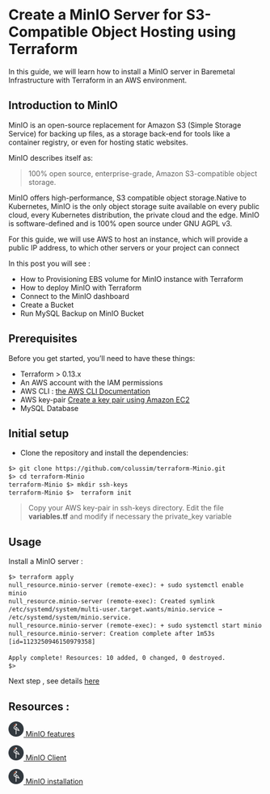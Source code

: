 # Create a MinIO Server for S3-Compatible Object Hosting using Terraform

In this guide, we will learn how to install a MinIO server in Baremetal Infrastructure with Terraform in an AWS environment.

## Introduction to MinIO

MinIO is an open-source replacement for Amazon S3 (Simple Storage Service) for backing up files, as a storage back-end for tools like a container registry, or even for hosting static websites.

MinIO describes itself as:

>  100% open source, enterprise-grade, Amazon S3-compatible object storage.

MinIO offers high-performance, S3 compatible object storage.Native to Kubernetes, MinIO is the only object storage suite available on every public cloud, every Kubernetes distribution, the private cloud and the edge. MinIO is software-defined and is 100% open source under GNU AGPL v3.

For this guide, we will use AWS to host an instance, which will provide a public IP address, to which other servers or your project can connect

In this post you will see :
- How to Provisioning EBS volume for MinIO instance with Terraform
- How to deploy MinIO with Terraform
- Connect to the MinIO dashboard
- Create a Bucket
- Run MySQL Backup on MinIO Bucket

## Prerequisites

Before you get started, you’ll need to have these things:
* Terraform > 0.13.x
* An AWS account with the IAM permissions
* AWS CLI : [the AWS CLI Documentation](https://github.com/aws/aws-cli/tree/v2)
* AWS key-pair [Create a key pair using Amazon EC2](https://docs.aws.amazon.com/AWSEC2/latest/UserGuide/ec2-key-pairs.html)
* MySQL Database

## Initial setup

- Clone the repository and install the dependencies:
```
$> git clone https://github.com/colussim/terraform-Minio.git
$> cd terraform-Minio
terraform-Minio $> mkdir ssh-keys
terraform-Minio $>  terraform init
```

> Copy your AWS key-pair in ssh-keys directory.
> Edit the file **variables.tf** and modify if necessary the private_key variable

## Usage

Install a MinIO server :

```
$> terraform apply
null_resource.minio-server (remote-exec): + sudo systemctl enable minio
null_resource.minio-server (remote-exec): Created symlink /etc/systemd/system/multi-user.target.wants/minio.service → /etc/systemd/system/minio.service.
null_resource.minio-server (remote-exec): + sudo systemctl start minio
null_resource.minio-server: Creation complete after 1m53s [id=1123250946150979358]

Apply complete! Resources: 10 added, 0 changed, 0 destroyed.
$>
```
Next step , see details [here](https://https://techlabnews.com/Minio-terraform/ "Create a MinIO Server for S3-Compatible Object Hosting using Terraform")

## Resources :

<a href="https://min.io/product/overview#features" target="charts"> <img src="/images/minio_logo.png" style="height:30px;width:30px;"> MinIO features</a>

<a href="https://docs.min.io/minio/baremetal/reference/minio-cli/minio-mc.html#" target="doc"><img src="/images/minio_logo.png" style="height:30px;width:30px;"> MinIO Client</a>

<a href="https://docs.min.io/minio/baremetal/" target="doc"><img src="/images/minio_logo.png" style="height:30px;width:30px;"> MinIO installation</a>
